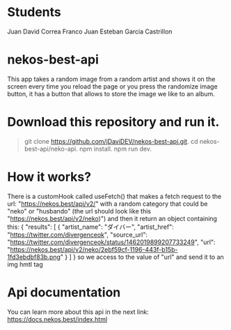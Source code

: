 # Students
Juan David Correa Franco
Juan Esteban Garcia Castrillon

# nekos-best-api
This app takes a random image from a random artist and shows it on the screen every time you reload the page
or you press the randomize image button, it has a button that allows to store the image we like
to an album.

# Download this repository and run it.
> git clone https://github.com/jDaviDEV/nekos-best-api.git.
> cd nekos-best-api/neko-api.
> npm install.
> npm run dev.

# How it works?
There is a customHook called useFetch() that makes a fetch request to the url: "https://nekos.best/api/v2/" with a random category that could be
"neko" or "husbando" (the url should look like this "https://nekos.best/api/v2/neko)")
and then it return an object containing this:
{
  "results": [
    {
      "artist_name": "ダイバー",
      "artist_href": "https://twitter.com/divergenceok",
      "source_url": "https://twitter.com/divergenceok/status/1462019899207733249",
      "url": "https://nekos.best/api/v2/neko/2ebf59cf-1196-443f-b15b-1fd3ebdbf83b.png"
    }
  ]
}
so we access to the value of "url" and send it to an img hmtl tag

# Api documentation
You can learn more about this api in the next link: https://docs.nekos.best/index.html
